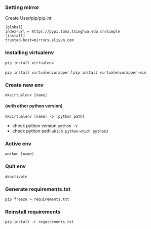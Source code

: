 ### Setting mirror
Create User/pip/pip.int
```
[global]
index-url = https://pypi.tuna.tsinghua.edu.cn/simple 
[install]
trusted-host=mirrors.aliyun.com
```

### Installing virtualenv
`pip install virtualenv`

`pip install virtualenvwrapper` / `pip install virtualenvwrapper-win`

### Create new env
`mkvirtualenv [name]`
#### (with other python version)
`mkvirtualenv [name] -p [python path]`

- check python version `python -V`
- check python path `which python` `which python3`

### Active env
`workon [name]`
### Quit env
`deactivate`

### Generate requirements.txt
`pip freeze > requirements.txt`
### Reinstall requirements
`pip install -r requirements.txt`



